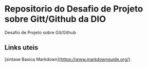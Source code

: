 # Repositorio do Desafio de Projeto sobre Gitt/Github da DIO 
Desafio de Projeto sobre Git/Github

## Links uteis
[sintaxe Basica Markdown]{https://www.markdownguide.org/}
